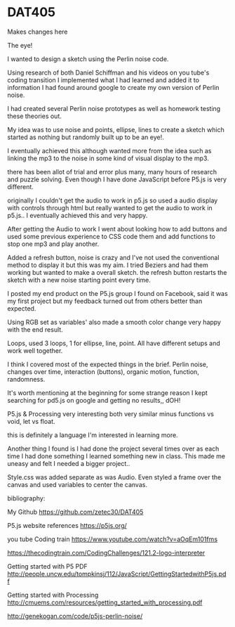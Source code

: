 # DAT405

Makes changes here

The eye!


I wanted to design a sketch using the Perlin noise code.

Using research of both Daniel Schiffman and his videos on you tube's coding transition
I implemented what I had learned and added it to information I had found around google to
create my own version of Perlin noise.

I had created several Perlin noise prototypes as well as homework testing these theories out.

My idea was to use noise and points, ellipse, lines to create a sketch which started as nothing but randomly built up to be an eye!.

I eventually achieved this although wanted more from the idea such as linking the mp3 to the noise in some kind of visual display to the mp3.

there has been allot of trial and error plus many, many hours of research and puzzle solving. Even though I have done JavaScript before P5.js is very different.

originally I couldn't get the audio to work in p5.js so used a audio display with controls through html but really wanted to get the audio to work in p5.js.. I eventually achieved this and very happy.

After getting the Audio to work I went about looking how to add buttons and used some previous experience to CSS code them and add functions to stop one mp3 and play another.

Added a refresh button, noise is crazy and I've not used the conventional method to display it but this was my aim. I tried Beziers and had them working but wanted to make a overall sketch.
the refresh button restarts the sketch with a new noise starting point every time.

I posted my end product on the P5.js group I found on Facebook, said it was my first project but my feedback turned out from others better than expected.

Using RGB set as variables' also made a smooth color change very happy with the end result.

Loops, used 3 loops, 1 for ellipse, line, point. All have different setups and work well together.

I think I covered most of the expected things in the brief. Perlin noise, changes over time, interaction (buttons), organic motion, function, randomness.

It's worth mentioning at the beginning for some strange reason I kept searching for pd5.js on google and getting no results,, dOH!

P5.js & Processing very interesting both very similar minus functions vs void, let vs float.

this is definitely a language I'm interested in learning more.  

Another thing I found is I had done the project several times over as each time I had done something I learned something new in class. This made me uneasy and felt I needed a bigger project..

Style.css was added separate as was Audio. Even styled a frame over the canvas and used variables to center the canvas.

bibliography:

My Github https://github.com/zetec30/DAT405

P5.js website references https://p5js.org/

you tube Coding train https://www.youtube.com/watch?v=aOqEm101fms

https://thecodingtrain.com/CodingChallenges/121.2-logo-interpreter


Getting started with P5 PDF http://people.uncw.edu/tompkinsj/112/JavaScript/GettingStartedwithP5js.pdf

Getting started with Processing http://cmuems.com/resources/getting_started_with_processing.pdf

http://genekogan.com/code/p5js-perlin-noise/
